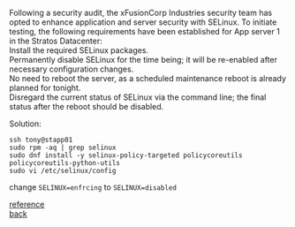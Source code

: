 Following a security audit, the xFusionCorp Industries security team has opted to enhance application and server security with SELinux. To initiate testing, the following requirements have been established for App server 1 in the Stratos Datacenter:  
    Install the required SELinux packages.  
    Permanently disable SELinux for the time being; it will be re-enabled after necessary configuration changes.  
    No need to reboot the server, as a scheduled maintenance reboot is already planned for tonight.  
    Disregard the current status of SELinux via the command line; the final status after the reboot should be disabled.  

Solution:  
```
ssh tony@stapp01
sudo rpm -aq | grep selinux
sudo dnf install -y selinux-policy-targeted policycoreutils policycoreutils-python-utils
sudo vi /etc/selinux/config
```
change `SELINUX=enfrcing` to `SELINUX=disabled`  


[reference](https://www.linode.com/docs/guides/a-beginners-guide-to-selinux-on-centos-7/)    
[back](https://github.com/MederD/Kodekloud-Engineer-Tasks/tree/main)
